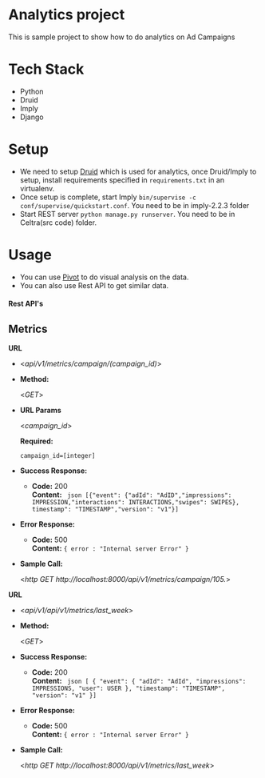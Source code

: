 # Analytics project

This is sample project to show how to do analytics on Ad Campaigns

# Tech Stack

  - Python
  - Druid
  - Imply
  - Django

# Setup
   - We need to setup [Druid] which is used for analytics, once Druid/Imply to setup, install requirements specified in `requirements.txt` in an virtualenv.
  - Once setup is complete, start Imply `bin/supervise -c conf/supervise/quickstart.conf`. You need to be in imply-2.2.3 folder
  - Start REST server `python manage.py runserver`. You need to be in Celtra(src code) folder.

# Usage
   - You can use [Pivot] to do visual analysis on the data.
   - You can also use Rest API to get similar data.
#### Rest API's
**Metrics**
---
**URL**

  - <_api/v1/metrics/campaign/(campaign_id)_>

* **Method:**
  
  <_GET_>

*  **URL Params**

   <_campaign_id_> 

   **Required:**
 
   `campaign_id=[integer]`

* **Success Response:**

  * **Code:** 200 <br />
    **Content:** ``` json [{"event": {"adId": "AdID","impressions": IMPRESSION,"interactions": INTERACTIONS,"swipes": SWIPES}, timestamp": "TIMESTAMP","version": "v1"}]```
 
* **Error Response:**

  * **Code:** 500 <br />
    **Content:** `{ error : "Internal server Error" }`

* **Sample Call:**

  <_http GET http://localhost:8000/api/v1/metrics/campaign/105._> 

**URL**

 - <_api/v1/api/v1/metrics/last_week_>

* **Method:**
  
  <_GET_>

* **Success Response:**

  * **Code:** 200 <br />
    **Content:** ``` json [
    {
        "event": {
            "adId": "AdId",
            "impressions": IMPRESSIONS,
            "user": USER
        },
        "timestamp": "TIMESTAMP",
        "version": "v1"
    }]```
 
* **Error Response:**

  * **Code:** 500 <br />
    **Content:** `{ error : "Internal server Error" }`

* **Sample Call:**

  <_http GET http://localhost:8000/api/v1/metrics/last_week_> 


[Druid]: <https://docs.imply.io/on-premise/quickstart>
[Pivot]: <http://104.197.203.180:9095/>
   